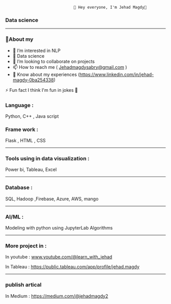 

                                  👋 Hey everyone, I'm Jehad Magdy👋 
   ### Data science 
                                 
------------------------------------------------------------------------------------------------------------
### 💁About my 

- 👀 I’m interested in NLP 
- 🌱 Data science
- 💞️ I’m looking to collaborate on projects 
- 📫 How to reach me (  Jehadmagdysabry@gmail.com ) 
- 📄 Know about my experiences (https://www.linkedin.com/in/jehad-magdy-0ba254338)
 
⚡ Fun fact I think I'm fun in jokes  🐸

### Language :

Python, C++ , Java script

### Frame work :

Flask , HTML , CSS

______________________________________________

### Tools using in data visualization : 
Power bi,  Tableau, Excel 

______________________________________________

### Database : 
SQL, Hadoop ,Firebase, Azure, AWS, mango

______________________________________________


### AI/ML  : 

Modeling with python using JupyterLab
Algorithms 

______________________________________________

### More project in : 

In youtube :
www.youtube.com/@learn_with_jehad

In Tableau :
https://public.tableau.com/app/profile/jehad.magdy

______________________________________________

### publish artical 

In Medium :
https://medium.com/@jehadmagdy2


<!---
Gehad77/Gehad77 is a ✨ special ✨ repository because its `README.md` (this file) appears on your GitHub profile.
You can click the Preview link to take a look at your changes.
--->



